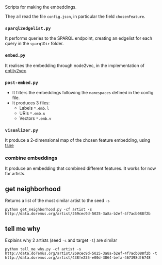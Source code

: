 Scripts for making the embeddings.

They all read the file `config.json`, in particular the field `chosenFeature`.

### `sparql2edgelist.py`

It performs queries to the SPARQL endpoint, creating an edgelist for each query in the `sparqlDir` folder.

### `embed.py`

It realises the embedding through node2vec, in the implementation of [entity2vec](https://github.com/MultimediaSemantics/entity2vec/blob/master/entity2vec/node2vec.py).

### `post-embed.py`

- It filters the embeddings following the `namespaces` defined in the config file.
- It produces 3 files:
  - Labels `*.emb.l`
  - URIs `*.emb.u`
  - Vectors `*.emb.v`

### `visualizer.py`

It produce a 2-dimensional map of the chosen feature embedding, using [tsne](https://github.com/MarcCote/learn2track/blob/master/learn2track/tsne.py)

### combine embeddings

It produce an embedding that combined different features.
It works for now for artists.

## get neighborhood

Returns a list of the most similar artist to the seed `-s`

    python get_neighborhood.py -cf artist -s http://data.doremus.org/artist/269cec9d-5025-3a8a-b2ef-4f7acb088f2b

## tell me why

Explains why 2 artists (seed `-s` and target `-t`) are similar

    python tell_me_why.py -cf artist -s http://data.doremus.org/artist/269cec9d-5025-3a8a-b2ef-4f7acb088f2b -t http://data.doremus.org/artist/438fe235-e00d-3864-befa-467398df6748


